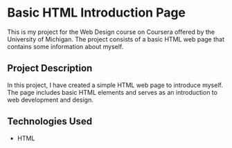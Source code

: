 # Basic HTML Introduction Page

This is my project for the Web Design course on Coursera offered by the University of Michigan. The project consists of a basic HTML web page that contains some information about myself.

## Project Description

In this project, I have created a simple HTML web page to introduce myself. The page includes basic HTML elements and serves as an introduction to web development and design.

## Technologies Used

- HTML



